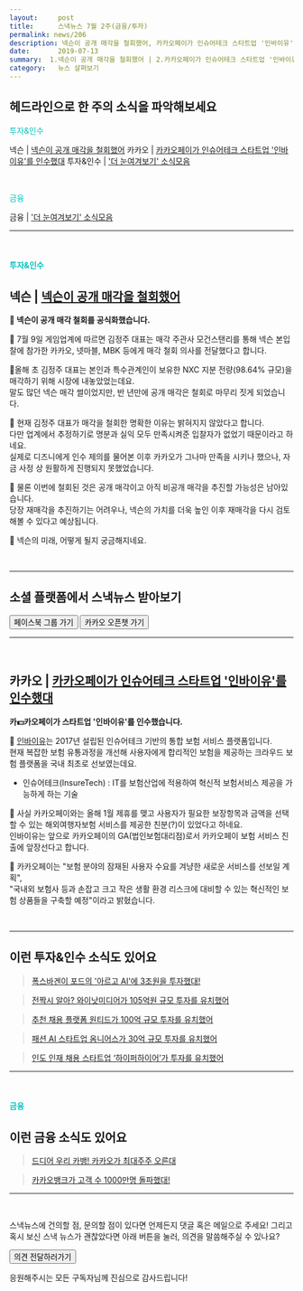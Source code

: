 ```yaml
---
layout:     post
title:      스낵뉴스 7월 2주(금융/투자) 
permalink: news/206
description: 넥슨이 공개 매각을 철회했어, 카카오페이가 인슈어테크 스타트업 '인바이유'를 인수했대
date:       2019-07-13
summary:  1.넥슨이 공개 매각을 철회했어 | 2.카카오페이가 인슈어테크 스타트업 '인바이유'를 인수했대
category:   뉴스 살펴보기
---
```



## 헤드라인으로 한 주의 소식을 파악해보세요


<a href="#invest"></a><span style = "color: #00c3bd"> 투자&인수</span>

넥슨 | [넥슨이 공개 매각을 철회했어](#nexonWithdraw_investment_07_13)
카카오 | [카카오페이가 인슈어테크 스타트업 '인바이유'를 인수했대](#kakaoAcquirestartup_investment_07_13)
투자&인수 | ['더 눈여겨보기' 소식모음](#morethings_investment_07_13)

<br>

<a href="#fintech"></a><span style = "color: #00c3bd">금융</span>

금융 | ['더 눈여겨보기' 소식모음](#morethings_finance_07_13)

- - -

<br>


#### <a name="invest"></a><span style = "color: #00c3bd">투자&인수</span>

## <a name="nexonWithdraw_investment_07_13"></a>넥슨 | [넥슨이 공개 매각을 철회했어](https://news.naver.com/main/read.nhn?mode=LSD&mid=shm&sid1=105&oid=092&aid=0002165856)

<strong>👋 넥슨이 공개 매각 철회를 공식화했습니다.</strong>

📍 7월 9일 게임업계에 따르면 김정주 대표는 매각 주관사 모건스탠리를 통해 넥슨 본입찰에 참가한 카카오, 넷마블, MBK 등에게 매각 철회 의사를 전달했다고 합니다.

📍올해 초 김정주 대표는 본인과 특수관계인이 보유한 NXC 지분 전량(98.64% 규모)을 매각하기 위해 시장에 내놓았었는데요.  
말도 많던 넥슨 매각 썰이었지만, 반 년만에 공개 매각은 철회로 마무리 짓게 되었습니다.

📍 현재 김정주 대표가 매각을 철회한 명확한 이유는 밝혀지지 않았다고 합니다.  
다만 업계에서 추정하기로 명분과 실익 모두 만족시켜준 입찰자가 없었기 때문이라고 하네요.  
실제로 디즈니에게 인수 제의를 물어본 이후 카카오가 그나마 만족을 시키나 했으나, 자금 사정 상 원활하게 진행되지 못했었습니다.

📍 물론 이번에 철회된 것은 공개 매각이고 아직 비공개 매각을 추진할 가능성은 남아있습니다.  
당장 재매각을 추진하기는 어려우나, 넥슨의 가치를 더욱 높인 이후 재매각을 다시 검토해볼 수 있다고 예상됩니다.

📍 넥슨의 미래, 어떻게 될지 궁금해지네요.

<br>

- - -

## 소셜 플랫폼에서 스낵뉴스 받아보기

<a class="button_post_a" href="https://www.facebook.com/groups/2025149054465611/?ref=group_browse_new" onclick="ga('send', 'event', 'post', 'click', 'facebook');" ><button class="button_post_refer">페이스북 그룹 가기</button></a>
<a class="button_post_a" href="https://goo.gl/forms/wf7tAS667BXFi04k2" onclick="ga('send', 'event', 'post', 'click', 'kakao');" ><button class="button_post_refer" >카카오 오픈챗 가기</button></a>

- - -

<br>

## <a name="kakaoAcquirestartup_investment_07_13"></a>카카오 | [카카오페이가 인슈어테크 스타트업 '인바이유'를 인수했대](https://www.yna.co.kr/view/AKR20190710055800017)

<strong> 카💵카오페이가 스타트업 '인바이유'를 인수했습니다.</strong>

📍 [인바이유](https://www.mk.co.kr/news/economy/view/2019/01/33666/)는 2017년 설립된 인슈어테크 기반의 통합 보험 서비스 플랫폼입니다.   
현재 복잡한 보험 유통과정을 개선해 사용자에게 합리적인 보험을 제공하는 크라우드 보험 플랫폼을 국내 최초로 선보였는데요.

* 인슈어테크(InsureTech) : IT를 보험산업에 적용하여 혁신적 보험서비스 제공을 가능하게 하는 기술

📍 사실 카카오페이와는 올해 1월 제휴를 맺고 사용자가 필요한 보장항목과 금액을 선택할 수 있는 해외여행자보험 서비스를 제공한 친분(?)이 있었다고 하네요.  
인바이유는 앞으로 카카오페이의 GA(법인보험대리점)로서 카카오페이 보험 서비스 진출에 앞장선다고 합니다.

📍 카카오페이는 "보험 분야의 잠재된 사용자 수요를 겨냥한 새로운 서비스를 선보일 계획",   
"국내외 보험사 등과 손잡고 크고 작은 생활 환경 리스크에 대비할 수 있는 혁신적인 보험 상품들을 구축할 예정"이라고 밝혔습니다.

<br>

- - -

## <a name="morethings_investment_07_13"></a>이런 투자&인수 소식도 있어요

> [폭스바겐이 포드의 '아르고 AI'에 3조원을 투자했대!](http://www.newsis.com/view/?id=NISX20190712_0000709687&cID=10101&pID=10100)

> [전짝시 알아? 와이낫미디어가 105억원 규모 투자를 유치했어](http://www.bloter.net/archives/345865)

> [추천 채용 플랫폼 원티드가 100억 규모 투자를 유치했어](https://www.venturesquare.net/784867)

> [패션 AI 스타트업 옴니어스가 30억 규모 투자를 유치했어](https://news.naver.com/main/read.nhn?mode=LSD&mid=shm&sid1=105&oid=366&aid=0000438391)

> [인도 인재 채용 스타트업 ‘하이퍼하이어’가 투자를 유치했어](https://platum.kr/archives/124590)
 

- - -

<br>

#### <a name="fintech"></a><span style = "color: #00c3bd">금융</span>


## <a name="morethings_finance_07_13"></a>이런 금융 소식도 있어요

> [드디어 우리 카뱅! 카카오가 최대주주 오른대](https://news.naver.com/main/read.nhn?mode=LSD&mid=shm&sid1=105&oid=029&aid=0002539583)

> [카카오뱅크가 고객 수 1000만명 돌파했대!](https://news.naver.com/main/read.nhn?mode=LSD&mid=shm&sid1=105&oid=293&aid=0000024490)
 

- - -

<br>


스낵뉴스에 건의할 점, 문의할 점이 있다면 언제든지 댓글 혹은 메일으로 주세요!
그리고 혹시 보신 스낵 뉴스가 괜찮았다면 아래 버튼을 눌러, 의견을 말씀해주실 수 있나요?

<a class="button_post_a" href="https://seanlion.typeform.com/to/giDc38" onclick="ga('send', 'event', 'post', 'click', 'survey_news');" ><button class="button_post_refer">의견 전달하러가기</button></a>


응원해주시는 모든 구독자님께 진심으로 감사드립니다!



